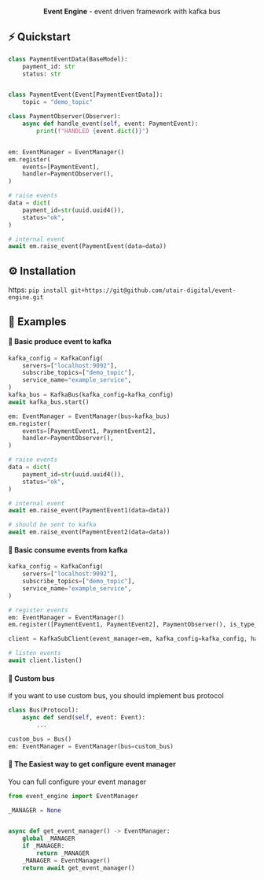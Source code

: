 <p align="center">
  <b>Event Engine</b> - event driven framework with kafka bus
</p>

## ⚡️ Quickstart

```python
class PaymentEventData(BaseModel):
    payment_id: str
    status: str


class PaymentEvent(Event[PaymentEventData]):
    topic = "demo_topic"

class PaymentObserver(Observer):
    async def handle_event(self, event: PaymentEvent):
        print(f"HANDLED {event.dict()}")


em: EventManager = EventManager()
em.register(
    events=[PaymentEvent],
    handler=PaymentObserver(),
)

# raise events
data = dict(
    payment_id=str(uuid.uuid4()),
    status="ok",
)

# internal event
await em.raise_event(PaymentEvent(data=data))
```

## ⚙️ Installation

https: ````pip install git+https://git@github.com/utair-digital/event-engine.git````

## 👀 Examples

#### 📖 **Basic produce event to kafka**

```python
kafka_config = KafkaConfig(
    servers=["localhost:9092"],
    subscribe_topics=["demo_topic"],
    service_name="example_service",
)
kafka_bus = KafkaBus(kafka_config=kafka_config)
await kafka_bus.start()

em: EventManager = EventManager(bus=kafka_bus)
em.register(
    events=[PaymentEvent1, PaymentEvent2],
    handler=PaymentObserver(),
)

# raise events
data = dict(
    payment_id=str(uuid.uuid4()),
    status="ok",
)

# internal event
await em.raise_event(PaymentEvent1(data=data))

# should be sent to kafka
await em.raise_event(PaymentEvent2(data=data))
```

#### 📖 **Basic consume events from kafka**
```python
kafka_config = KafkaConfig(
    servers=["localhost:9092"],
    subscribe_topics=["demo_topic"],
    service_name="example_service",
)

# register events
em: EventManager = EventManager()
em.register([PaymentEvent1, PaymentEvent2], PaymentObserver(), is_type_check=True)

client = KafkaSubClient(event_manager=em, kafka_config=kafka_config, handle_signals=False)

# listen events
await client.listen()

```

#### 📖 **Custom bus**
if you want to use custom bus, you should implement bus protocol

```python
class Bus(Protocol):
    async def send(self, event: Event):
        ...

custom_bus = Bus()
em: EventManager = EventManager(bus=custom_bus)
```

#### 📖 **The Easiest way to get configure event manager**

You can full configure your event manager

```python
from event_engine import EventManager

_MANAGER = None


async def get_event_manager() -> EventManager:
    global _MANAGER
    if _MANAGER:
        return _MANAGER
    _MANAGER = EventManager()
    return await get_event_manager()
```